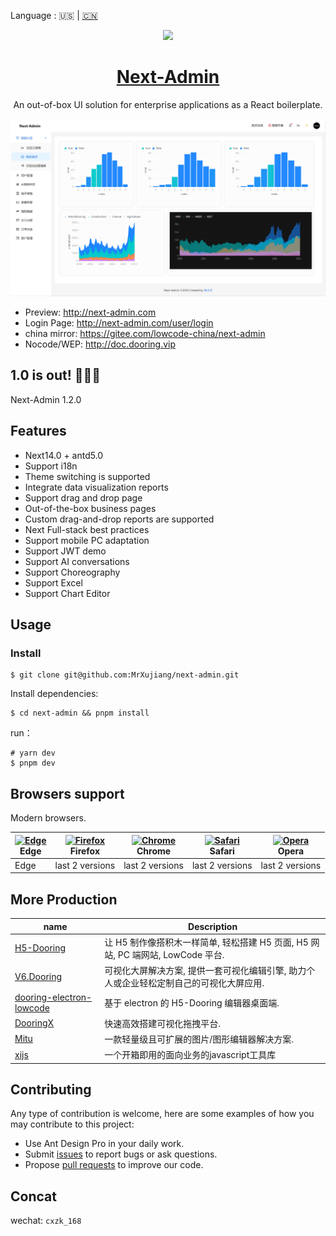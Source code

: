 Language : 🇺🇸 | [🇨🇳](./README.zh-CN.md) 

<p align="center">
  <a href="https://nextjs.org">
    <picture>
      <source media="(prefers-color-scheme: dark)" srcset="./tt.png">
      <img src="./public/favicon.png" height="128">
    </picture>
    <h1 align="center">Next-Admin</h1>
  </a>
</p>

<div align="center">

An out-of-box UI solution for enterprise applications as a React boilerplate.



![](./public/admin.png)

</div>

- Preview: http://next-admin.com
- Login Page: http://next-admin.com/user/login
- china mirror: https://gitee.com/lowcode-china/next-admin
- Nocode/WEP: http://doc.dooring.vip

## 1.0 is out! 🎉🎉🎉

Next-Admin 1.2.0

## Features

- Next14.0 + antd5.0
- Support i18n
- Theme switching is supported
- Integrate data visualization reports
- Support drag and drop page
- Out-of-the-box business pages
- Custom drag-and-drop reports are supported
- Next Full-stack best practices
- Support mobile PC adaptation
- Support JWT demo
- Support AI conversations
- Support Choreography
- Support Excel
- Support Chart Editor

## Usage

### Install

```shell
$ git clone git@github.com:MrXujiang/next-admin.git
```

Install dependencies:

```shell
$ cd next-admin && pnpm install
```

run：
```shell
# yarn dev
$ pnpm dev
```

## Browsers support

Modern browsers.

| [<img src="https://raw.githubusercontent.com/alrra/browser-logos/master/src/edge/edge_48x48.png" alt="Edge" width="24px" height="24px" />](http://godban.github.io/browsers-support-badges/)</br>Edge | [<img src="https://raw.githubusercontent.com/alrra/browser-logos/master/src/firefox/firefox_48x48.png" alt="Firefox" width="24px" height="24px" />](http://godban.github.io/browsers-support-badges/)</br>Firefox | [<img src="https://raw.githubusercontent.com/alrra/browser-logos/master/src/chrome/chrome_48x48.png" alt="Chrome" width="24px" height="24px" />](http://godban.github.io/browsers-support-badges/)</br>Chrome | [<img src="https://raw.githubusercontent.com/alrra/browser-logos/master/src/safari/safari_48x48.png" alt="Safari" width="24px" height="24px" />](http://godban.github.io/browsers-support-badges/)</br>Safari | [<img src="https://raw.githubusercontent.com/alrra/browser-logos/master/src/opera/opera_48x48.png" alt="Opera" width="24px" height="24px" />](http://godban.github.io/browsers-support-badges/)</br>Opera |
| --- | --- | --- | --- | --- |
| Edge | last 2 versions | last 2 versions | last 2 versions | last 2 versions |

## More Production

| name                                                                              | Description                                                                             |
| --------------------------------------------------------------------------------- | --------------------------------------------------------------------------------------- |
| [H5-Dooring](https://github.com/MrXujiang/h5-Dooring)                             | 让 H5 制作像搭积木一样简单, 轻松搭建 H5 页面, H5 网站, PC 端网站, LowCode 平台.         |
| [V6.Dooring](https://github.com/MrXujiang/v6.dooring.public)                      | 可视化大屏解决方案, 提供一套可视化编辑引擎, 助力个人或企业轻松定制自己的可视化大屏应用. |
| [dooring-electron-lowcode](https://github.com/MrXujiang/dooring-electron-lowcode) | 基于 electron 的 H5-Dooring 编辑器桌面端.                                               |
| [DooringX](https://github.com/H5-Dooring/dooringx)                                | 快速高效搭建可视化拖拽平台.                                                             |
| [Mitu](https://github.com/H5-Dooring/mitu-editor)                                 | 一款轻量级且可扩展的图片/图形编辑器解决方案.                                            |
| [xijs](https://github.com/MrXujiang/xijs) | 一个开箱即用的面向业务的javascript工具库 |

## Contributing

Any type of contribution is welcome, here are some examples of how you may contribute to this project:

- Use Ant Design Pro in your daily work.
- Submit [issues](https://github.com/MrXujiang/next-admin/issues) to report bugs or ask questions.
- Propose [pull requests](https://github.com/MrXujiang/next-admin/pulls) to improve our code.

## Concat

wechat: `cxzk_168`

